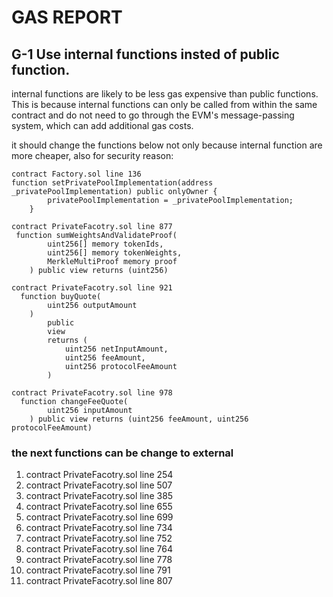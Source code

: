 # GAS REPORT

## G-1 Use internal functions insted of public function.
 
internal functions are likely to be less gas expensive than public functions. This is because internal functions can only be called from within the same contract and do not need to go through the EVM's message-passing system, which can add additional gas costs.

it should change the functions below not only because internal function are more cheaper, also for security reason:


```
contract Factory.sol line 136
function setPrivatePoolImplementation(address _privatePoolImplementation) public onlyOwner {
        privatePoolImplementation = _privatePoolImplementation;
    }
```

```
contract PrivateFacotry.sol line 877
 function sumWeightsAndValidateProof(
        uint256[] memory tokenIds,
        uint256[] memory tokenWeights,
        MerkleMultiProof memory proof
    ) public view returns (uint256) 
```

```
contract PrivateFacotry.sol line 921
  function buyQuote(
        uint256 outputAmount
    )
        public
        view
        returns (
            uint256 netInputAmount,
            uint256 feeAmount,
            uint256 protocolFeeAmount
        )
```

```
contract PrivateFacotry.sol line 978
  function changeFeeQuote(
        uint256 inputAmount
    ) public view returns (uint256 feeAmount, uint256 protocolFeeAmount)
```

### the next functions can be change to external
1. contract PrivateFacotry.sol line 254 
2. contract PrivateFacotry.sol line 507
3. contract PrivateFacotry.sol line 385
4. contract PrivateFacotry.sol line 655
5. contract PrivateFacotry.sol line 699
6. contract PrivateFacotry.sol line 734
7. contract PrivateFacotry.sol line 752
8. contract PrivateFacotry.sol line 764
9. contract PrivateFacotry.sol line 778
10. contract PrivateFacotry.sol line 791
11. contract PrivateFacotry.sol line 807